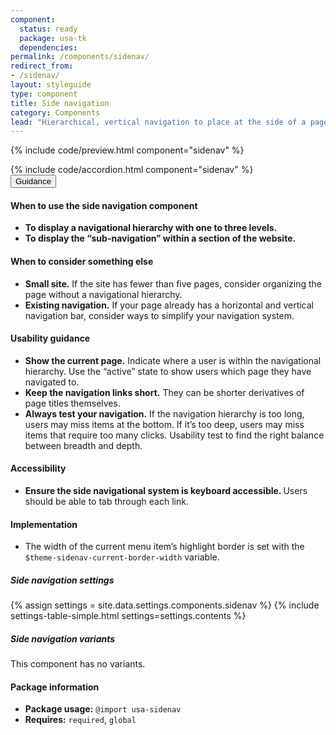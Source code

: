 ```yaml
---
component:
  status: ready
  package: usa-tk
  dependencies:
permalink: /components/sidenav/
redirect_from:
- /sidenav/
layout: styleguide
type: component
title: Side navigation
category: Components
lead: "Hierarchical, vertical navigation to place at the side of a page."
---
```


{% include code/preview.html component="sidenav" %}
<section class="site-component-section">
  {% include code/accordion.html component="sidenav" %}
  <div class="usa-accordion usa-accordion--bordered site-accordion-docs">
    <button class="usa-button-unstyled usa-accordion__button"
        aria-expanded="true" aria-controls="sidenav-docs">
      Guidance
    </button>
    <div id="sidenav-docs" aria-hidden="false" class="usa-accordion__content site-component-usage">
      <h4>When to use the side navigation component</h4>
      <ul class="usa-content-list">
        <li><strong>To display a navigational hierarchy with one to three levels.</strong></li>
        <li><strong>To display the “sub-navigation” within a section of the website.</strong></li>
      </ul>
      <h4>When to consider something else</h4>
      <ul class="usa-content-list">
        <li>
          <strong>Small site.</strong> If the site has fewer than five pages,
          consider organizing the page without a navigational hierarchy.
        </li>
        <li>
          <strong>Existing navigation.</strong> If your page already has a
          horizontal and vertical navigation bar, consider ways to simplify your
          navigation system.
        </li>
      </ul>
      <h4>Usability guidance</h4>
      <ul class="usa-content-list">
        <li>
          <strong>Show the current page.</strong> Indicate where a user is
          within the navigational hierarchy. Use the “active” state to show users
          which page they have navigated to.
        </li>
        <li>
          <strong>Keep the navigation links short.</strong> They can be shorter
          derivatives of page titles themselves.
        </li>
        <li>
          <strong>Always test your navigation.</strong> If the navigation
          hierarchy is too long, users may miss items at the bottom. If it’s too
          deep, users may miss items that require too many clicks. Usability
          test to find the right balance between breadth and depth.
        </li>
      </ul>
      <h4 class="usa-heading">Accessibility</h4>
      <ul class="usa-content-list">
        <li>
          <strong>Ensure the side navigational system is keyboard accessible.
          </strong> Users should be able to tab through each link.
        </li>
      </ul>
      <h4 class="usa-heading">Implementation</h4>
      <ul class="usa-content-list">
        <li>The width of the current menu item’s highlight border is set with the <code>$theme-sidenav-current-border-width</code> variable.</li>
      </ul>
      <h5 id="component-settings">Side navigation settings</h5>
      {% assign settings = site.data.settings.components.sidenav %}
      {% include settings-table-simple.html
        settings=settings.contents
      %}
      <h5 id="component-variants">Side navigation variants</h5>
      <p>This component has no variants.</p>
      <h4 class="usa-heading">Package information</h4>
      <ul class="usa-content-list">
        <li>
          <strong>Package usage:</strong> <code>@import usa-sidenav</code>
        </li>
        <li>
          <strong>Requires:</strong> <code>required</code>, <code>global</code>
        </li>
      </ul>
    </div>
  </div>
</section>
